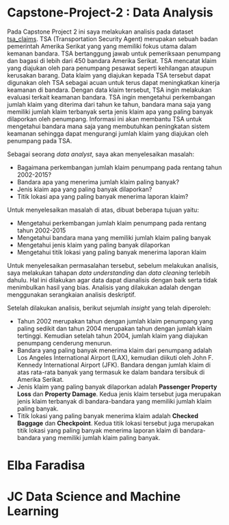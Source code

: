 # Capstone-Project-2 : Data Analysis
Pada Capstone Project 2 ini saya melakukan analisis pada dataset [tsa_claims](https://www.kaggle.com/datasets/terminal-security-agency/tsa-claims-database). TSA (Transportation Security Agent) merupakan sebuah badan pemerintah Amerika Serikat yang yang memiliki fokus utama dalam kemanan bandara. TSA bertanggung jawab untuk pemeriksaan penumpang dan bagasi di lebih dari 450 bandara Amerika Serikat. TSA mencatat klaim yang diajukan oleh para penumpang pesawat seperti kehilangan ataupun kerusakan barang. Data klaim yang diajukan kepada TSA tersebut dapat digunakan oleh TSA sebagai acuan untuk terus dapat meningkatkan kinerja keamanan di bandara. Dengan data klaim tersebut, TSA ingin melakukan evaluasi terkait keamanan bandara. TSA ingin mengetahui perkembangan jumlah klaim yang diterima dari tahun ke tahun, bandara mana saja yang memiliki jumlah klaim terbanyak serta jenis klaim apa yang paling banyak dilaporkan oleh penumpang. Informasi ini akan membantu TSA untuk mengetahui bandara mana saja yang membutuhkan peningkatan sistem keamanan sehingga dapat mengurangi jumlah klaim yang diajukan oleh penumpang pada TSA. 

Sebagai seorang *data analyst*, saya akan menyelesaikan masalah:

* Bagaimana perkembangan jumlah klaim penumpang pada rentang tahun 2002-2015?
* Bandara apa yang menerima jumlah klaim paling banyak?
* Jenis klaim apa yang paling banyak dilaporkan?
* Titik lokasi apa yang paling banyak menerima laporan klaim?

Untuk menyelesaikan masalah di atas, dibuat beberapa tujuan yaitu:
* Mengetahui perkembangan jumlah klaim penumpang pada rentang tahun 2002-2015
* Mengetahui bandara mana yang memiliki jumlah klaim paling banyak
* Mengetahui jenis klaim yang paling banyak dilaporkan
* Mengetahui titik lokasi yang paling banyak menerima laporan klaim

Untuk menyelesaikan permasalahan tersebut, sebelum melakukan analisis, saya melakukan tahapan *data understanding* dan *data cleaning* terlebih dahulu. Hal ini dilakukan agar data dapat dianalisis dengan baik serta tidak menimbulkan hasil yang bias. Analisis yang dilakukan adalah dengan menggunakan serangkaian analisis deskriptif. 

Setelah dilakukan analisis, berikut sejumlah *insight* yang telah diperoleh:
* Tahun 2002 merupakan tahun dengan jumlah klaim penumpang yang paling sedikit dan tahun 2004 merupakan tahun dengan jumlah klaim tertinggi. Kemudian setelah tahun 2004, jumlah klaim yang diajukan penumpang cenderung menurun.
 * Bandara yang paling banyak menerima klaim dari penumpang adalah Los Angeles International Airport (LAX), kemudian diikuti oleh John F. Kennedy International Airport (JFK). Bandara dengan jumlah klaim di atas rata-rata banyak yang termasuk ke dalam bandara tersibuk di Amerika Serikat.
 * Jenis klaim yang paling banyak dilaporkan adalah **Passenger Property Loss** dan **Property Damage**. Kedua jenis klaim tersebut juga merupakan jenis klaim terbanyak di bandara-bandara yang memiliki jumlah klaim paling banyak.
 * Titik lokasi yang paling banyak menerima klaim adalah **Checked Baggage** dan **Checkpoint**. Kedua titik lokasi tersebut juga merupakan titik lokasi yang paling banyak menerima laporan klaim di bandara-bandara yang memiliki jumlah klaim paling banyak.


# Elba Faradisa
# JC Data Science and Machine Learning
